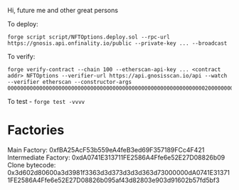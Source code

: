 Hi, future me and other great persons

To deploy:
```
forge script script/NFTOptions.deploy.sol --rpc-url https://gnosis.api.onfinality.io/public --private-key ... --broadcast
```

To verify:
```
forge verify-contract --chain 100 --etherscan-api-key ... <contract addr> NFTOptions --verifier-url https://api.gnosisscan.io/api --watch --verifier etherscan --constructor-args 0000000000000000000000000000000000000000000000000000000000000020000000000000000000000000000000000000000000000000000000000000002068747470733a2f2f6d6574612e616464726573732d6f7074696f6e2e636f6d2f
```

To test - `forge test -vvvv`

# Factories
Main Factory: 0xfBA25AcF53b559eA4feB3ed69F357189FCc4F421
Intermediate Factory: 0xdA0741E313711FE2586A4Ffe6e52E27D08826b09
Clone bytecode: 0x3d602d80600a3d3981f3363d3d373d3d3d363d73000000dA0741E313711FE2586A4Ffe6e52E27D08826b095af43d82803e903d91602b57fd5bf3
